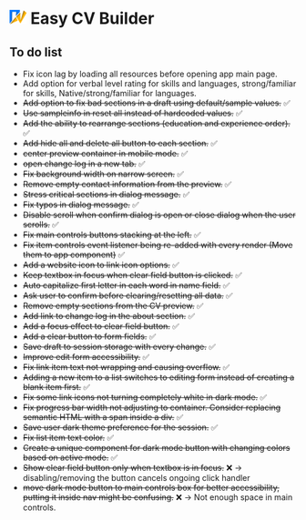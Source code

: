 # <img src="./src/assets/images/logo.svg" alt="Easy CV builder logo" width="30px"/> Easy CV Builder

## To do list

- Fix icon lag by loading all resources before opening app main page.
- Add option for verbal level rating for skills and languages, strong/familiar for skills, Native/strong/familiar for languages.
- ~~Add option to fix bad sections in a draft using default/sample values.~~ ✅
- ~~Use sampleinfo in reset all instead of hardcoded values.~~ ✅
- ~~Add the ability to rearrange sections (education and experience order).~~ ✅
- ~~Add hide all and delete all button to each section.~~ ✅
- ~~center preview container in mobile mode.~~ ✅
- ~~open change log in a new tab.~~ ✅
- ~~Fix background width on narrow screen.~~ ✅
- ~~Remove empty contact information from the preview.~~ ✅
- ~~Stress critical sections in dialog message.~~ ✅
- ~~Fix typos in dialog message.~~ ✅
- ~~Disable scroll when confirm dialog is open or close dialog when the user scrolls.~~ ✅
- ~~Fix main controls buttons stacking at the left.~~ ✅
- ~~Fix item controls event listener being re-added with every render (Move them to app component)~~ ✅
- ~~Add a website icon to link icon options.~~ ✅
- ~~Keep textbox in focus when clear field button is clicked.~~ ✅
- ~~Auto capitalize first letter in each word in name field.~~ ✅
- ~~Ask user to confirm before clearing/resetting all data.~~ ✅
- ~~Remove empty sections from the CV preview.~~ ✅
- ~~Add link to change log in the about section.~~ ✅
- ~~Add a focus effect to clear field button.~~ ✅
- ~~Add a clear button to form fields.~~ ✅
- ~~Save draft to session storage with every change.~~ ✅
- ~~Improve edit form accessibility.~~ ✅
- ~~Fix link item text not wrapping and causing overflow.~~ ✅
- ~~Adding a new item to a list switches to editing form instead of creating a blank item first.~~ ✅
- ~~Fix some link icons not turning completely white in dark mode.~~ ✅
- ~~Fix progress bar width not adjusting to container. Consider replacing semantic HTML with a span inside a div.~~ ✅
- ~~Save user dark theme preference for the session.~~ ✅
- ~~Fix list item text color.~~ ✅
- ~~Create a unique component for dark mode button with changing colors based on active mode.~~ ✅
- ~~Show clear field button only when textbox is in focus.~~ ❌ -> disabling/removing the button cancels ongoing click handler
- ~~move dark mode button to main controls box for better accessibility, putting it inside nav might be confusing.~~ ❌ -> Not enough space in main controls.
